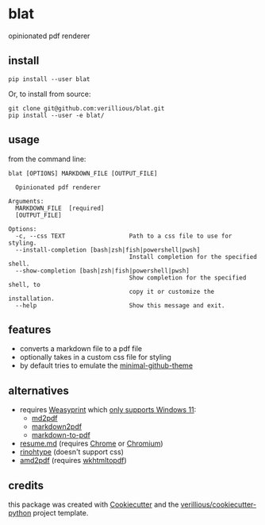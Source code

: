 blat
======

opinionated pdf renderer

install
-------


```console
pip install --user blat
```

Or, to install from source:

```console
git clone git@github.com:verillious/blat.git
pip install --user -e blat/
```

usage
-----
from the command line:

```console
blat [OPTIONS] MARKDOWN_FILE [OUTPUT_FILE]

  Opinionated pdf renderer

Arguments:
  MARKDOWN_FILE  [required]
  [OUTPUT_FILE]

Options:
  -c, --css TEXT                  Path to a css file to use for styling.
  --install-completion [bash|zsh|fish|powershell|pwsh]
                                  Install completion for the specified shell.
  --show-completion [bash|zsh|fish|powershell|pwsh]
                                  Show completion for the specified shell, to
                                  copy it or customize the installation.
  --help                          Show this message and exit.
```

## features
* converts a markdown file to a pdf file
* optionally takes in a custom css file for styling
* by default tries to emulate the [minimal-github-theme](https://pages-themes.github.io/minimal/)

## alternatives
* requires [Weasyprint](https://doc.courtbouillon.org/weasyprint/latest/first_steps.html) which [only supports Windows 11](https://doc.courtbouillon.org/weasyprint/stable/first_steps.html#windows):
  * [md2pdf](https://github.com/jmaupetit/md2pdf)
  * [markdown2pdf](https://github.com/kxxoling/markdown2pdf)
  * [markdown-to-pdf](https://github.com/ljpengelen/markdown-to-pdf)
* [resume.md](https://github.com/mikepqr/resume.md) (requires [Chrome](https://www.google.com/intl/en_uk/chrome/) or [Chromium](https://www.chromium.org/Home/))
* [rinohtype](https://github.com/brechtm/rinohtype) (doesn't support css)
* [amd2pdf](https://github.com/tenuki/amd2pdf) (requires [wkhtmltopdf](https://wkhtmltopdf.org/))

## credits
this package was created with [Cookiecutter](https://github.com/audreyr/cookiecutter) and the [verillious/cookiecutter-python](https://github.com/verillious/cookiecutter-python) project template.
